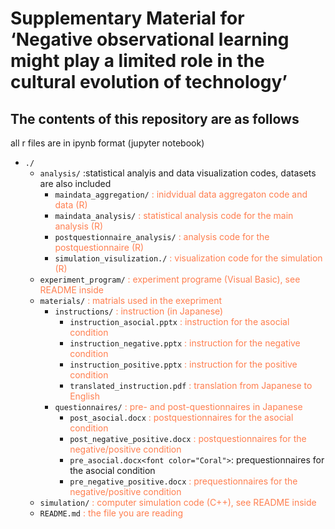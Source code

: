 
# Supplementary Material for ‘Negative observational learning might play a limited role in the cultural evolution of technology’

## The contents of this repository are as follows

all r files are in ipynb format (jupyter notebook)

+ `./`
    + `analysis/` :statistical analyis and data visualization codes, datasets are also included
        + `maindata_aggregation/` <font color="Coral">: inidvidual data aggregaton code and data (R)</font>
        + `maindata_analysis/`    <font color="Coral"> : statistical analysis code for the main analysis  (R) </font>
        + `postquestionnaire_analysis/`  <font color="Coral"> : analysis code for the postquestionnaire (R) </font>
        + `simulation_visulization./`  <font color="Coral"> : visualization code for the simulation (R) </font>
    + `experiment_program/` <font color="Coral">: experiment programe (Visual Basic), see README inside</font>
    + `materials/` <font color="Coral">: matrials used in the exepriment</font>
        + `instructions/` <font color="Coral">: instruction (in Japanese)</font>
            + `instruction_asocial.pptx` <font color="Coral">: instruction for the asocial condition</font>
            + `instruction_negative.pptx` <font color="Coral">: instruction for the negative condition</font>
            + `instruction_positive.pptx` <font color="Coral">: instruction for the positive condition</font>
            + `translated_instruction.pdf` <font color="Coral">: translation from Japanese to English</font>
        + `questionnaires/` <font color="Coral">: pre- and post-questionnaires in Japanese</font>
            + `post_asocial.docx` <font color="Coral">: postquestionnaires for the asocial condition</font>
            + `post_negative_positive.docx` <font color="Coral">: postquestionnaires for the negative/positive condition</font>
            + `pre_asocial.docx<font color="Coral">`: prequestionnaires for the asocial condition</font>
            + `pre_negative_positive.docx` <font color="Coral">: prequestionnaires for the negative/positive condition</font>
    + `simulation/` <font color="Coral">: computer simulation code (C++), see README inside</font>
    + `README.md` <font color="Coral">: the file you are reading</font>
